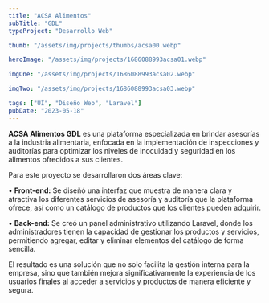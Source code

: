 ```yaml
---
title: "ACSA Alimentos"
subTitle: "GDL"
typeProject: "Desarrollo Web"

thumb: "/assets/img/projects/thumbs/acsa00.webp"

heroImage: "/assets/img/projects/1686088993acsa01.webp"

imgOne: "/assets/img/projects/1686088993acsa02.webp"

imgTwo: "/assets/img/projects/1686088993acsa03.webp"

tags: ["UI", "Diseño Web", "Laravel"]
pubDate: "2023-05-18"
---
```



**ACSA Alimentos GDL** es una plataforma especializada en brindar asesorías a la industria alimentaria, enfocada en la implementación de inspecciones y auditorías para optimizar los niveles de inocuidad y seguridad en los alimentos ofrecidos a sus clientes.

Para este proyecto se desarrollaron dos áreas clave:

• **Front-end:** Se diseñó una interfaz que muestra de manera clara y atractiva los diferentes servicios de asesoría y auditoría que la plataforma ofrece, así como un catálogo de productos que los clientes pueden adquirir.

• **Back-end:** Se creó un panel administrativo utilizando Laravel, donde los administradores tienen la capacidad de gestionar los productos y servicios, permitiendo agregar, editar y eliminar elementos del catálogo de forma sencilla.

El resultado es una solución que no solo facilita la gestión interna para la empresa, sino que también mejora significativamente la experiencia de los usuarios finales al acceder a servicios y productos de manera eficiente y segura.

